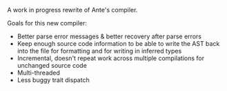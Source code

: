 
A work in progress rewrite of Ante's compiler.

Goals for this new compiler:
- Better parse error messages & better recovery after parse errors
- Keep enough source code information to be able to write the AST back into the file for formatting and for writing in inferred types
- Incremental, doesn't repeat work across multiple compilations for unchanged source code
- Multi-threaded
- Less buggy trait dispatch
